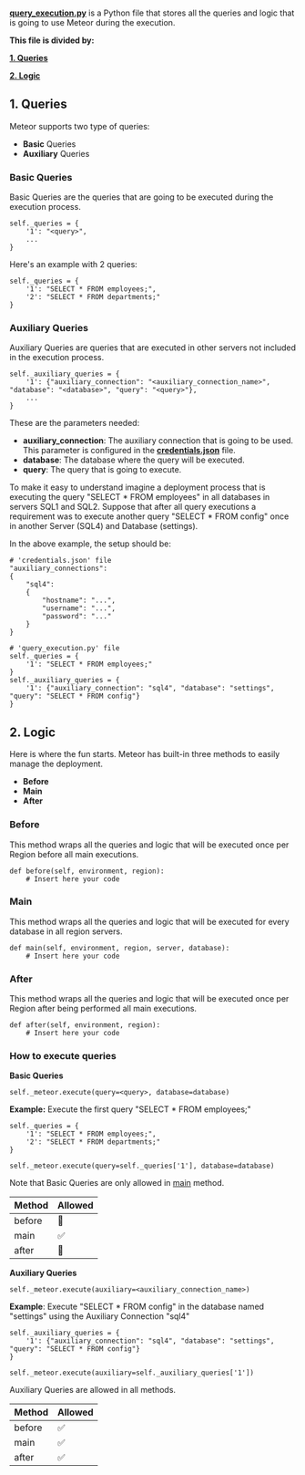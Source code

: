 ![]()

[**query_execution.py**]() is a Python file that stores all the queries and logic that is going to use Meteor during the execution.

**This file is divided by:**

[**1.  Queries**]()

[**2.  Logic**]()

## 1. Queries

Meteor supports two type of queries:

*  **Basic** Queries
*  **Auxiliary** Queries

### Basic Queries

Basic Queries are the queries that are going to be executed during the execution process.

```
self._queries = {
    '1': "<query>",
    ...
}
```

Here's an example with 2 queries:

```
self._queries = {
    '1': "SELECT * FROM employees;",
    '2': "SELECT * FROM departments;"
}
```

### Auxiliary Queries

Auxiliary Queries are queries that are executed in other servers not included in the execution process.

```
self._auxiliary_queries = {
    '1': {"auxiliary_connection": "<auxiliary_connection_name>", "database": "<database>", "query": "<query>"},
    ...
}
```

These are the parameters needed:

*  **auxiliary_connection**: The auxiliary connection that is going to be used. This parameter is configured in the [**credentials.json**]() file.
* **database**: The database where the query will be executed.
* **query**: The query that is going to execute.

To make it easy to understand imagine a deployment process that is executing the query "SELECT * FROM employees" in all databases in servers SQL1 and SQL2. Suppose that after all query executions a requirement was to execute another query "SELECT * FROM config" once in another Server (SQL4) and Database (settings).

In the above example, the setup should be:

```
# 'credentials.json' file
"auxiliary_connections":
{
    "sql4":
    {
        "hostname": "...",
        "username": "...",
        "password": "..."
    }
}

# 'query_execution.py' file
self._queries = {
    '1': "SELECT * FROM employees;"
}
self._auxiliary_queries = {
    '1': {"auxiliary_connection": "sql4", "database": "settings", "query": "SELECT * FROM config"}
}
```

## 2. Logic

Here is where the fun starts. Meteor has built-in three methods to easily manage the deployment.

*  **Before**
*  **Main**
*  **After**

### Before

This method wraps all the queries and logic that will be executed once per Region before all main executions.

```
def before(self, environment, region):
    # Insert here your code
```

### Main

This method wraps all the queries and logic that will be executed for every database in all region servers.

```
def main(self, environment, region, server, database):
    # Insert here your code
```

### After

This method wraps all the queries and logic that will be executed once per Region after being performed all main executions.

```
def after(self, environment, region):
    # Insert here your code
```

### How to execute queries

**Basic Queries**

```
self._meteor.execute(query=<query>, database=database)
```

**Example:** Execute the first query "SELECT * FROM employees;"

```
self._queries = {
    '1': "SELECT * FROM employees;",
    '2': "SELECT * FROM departments;"
}
```

```
self._meteor.execute(query=self._queries['1'], database=database)
```

Note that Basic Queries are only allowed in [main]() method.

| **Method** | **Allowed** |
| ------ | ------ |
| before | :red_circle: |
| main | :white_check_mark:  |
| after | :red_circle:  |

**Auxiliary Queries**

```
self._meteor.execute(auxiliary=<auxiliary_connection_name>)
```

**Example**: Execute "SELECT * FROM config" in the database named "settings" using the Auxiliary Connection "sql4"

```
self._auxiliary_queries = {
    '1': {"auxiliary_connection": "sql4", "database": "settings", "query": "SELECT * FROM config"}
}
```

```
self._meteor.execute(auxiliary=self._auxiliary_queries['1'])
```

Auxiliary Queries are allowed in all methods.

| **Method** | **Allowed** |
| ------ | ------ |
| before | :white_check_mark: |
| main | :white_check_mark:  |
| after | :white_check_mark:  |